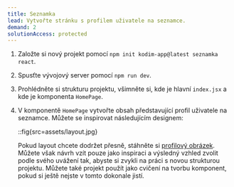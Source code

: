 ```yaml
---
title: Seznamka
lead: Vytvořte stránku s profilem uživatele na seznamce.
demand: 2
solutionAccess: protected
---
```


1.  Založte si nový projekt pomocí `npm init kodim-app@latest seznamka react`.
1.  Spusťte vývojový server pomocí `npm run dev`.
1.  Prohlédněte si strukturu projektu, všimněte si, kde je hlavní `index.jsx` a kde je komponenta `HomePage`.
1.  V komponentě `HomePage` vytvořte obsah představující profil uživatele na seznamce. Můžete se inspirovat následujícím designem:

    ::fig{src=assets/layout.jpg}

    Pokud layout chcete dodržet přesně, stáhněte si [profilový obrázek](assets/photo.jpg). Můžete však návrh vzít pouze jako inspiraci a výsledný vzhled zvolit podle svého uvážení tak, abyste si zvykli na práci s novou strukturou projektu. Můžete také projekt použít jako cvičení na tvorbu komponent, pokud si ještě nejste v tomto dokonale jistí.
